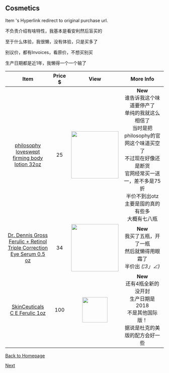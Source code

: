 ## Cosmetics

Item 's Hyperlink redirect to original purchase url. 

不负责介绍有啥特性，我基本是看安利然后盲买的

至于什么体验，我很懒，没有体验，只是买多了

别议价，都有Invoices，看原价，不想买别买

生产日期都是近1年，我懒得一个一个输了

|                             Item                             | Price $ |                       View                       |                          More Info                           |
| :----------------------------------------------------------: | :-----: | :----------------------------------------------: | :----------------------------------------------------------: |
| <p><a href ="https://bit.ly/2L1R3l7">philosophy<br/>loveswept<br/>firming body lotion 32oz</a><p/> |   25    | <img src="https://bit.ly/2MmIMxV" width="150" /> | **New**<br/>谁告诉我这个味道要停产了<br />单纯的我就这么相信了<br />当时是把philosophy的官网这个味道买空了<br />不过现在好像还是断货<br />官网经常买一送一，差不多是75折<br />半价不到出otz<br />主要是囤的真的有些多<br />大概有七八瓶 |
| <p><a href ="https://bit.ly/2BkJ0Ar">Dr. Dennis Gross<br/>Ferulic + Retinol Triple Correction <br/>Eye Serum 0.5 oz</a> <p/> |   34    | <img src="https://bit.ly/2Bl385x" width="150" /> | **New**<br/>我买了五瓶，开了一瓶<br/>然后就懒得用眼霜了<br/>半价出 _(¦3」∠)_ |
| <p> <a href="https://bit.ly/2wdi4Nd">SkinCeuticals  <br/>C E Ferulic  1oz </a><p/> |   100   | <img src="https://bit.ly/2nKfryD" width="80" />  | **New**<br/>还有4瓶全新的没开封<br/>生产日期是2018<br/>不是其他国际版！<br/>据说是杜克的美版的配方会好一些 |

[Back to Homepage](https://github.com/radium0729/Personal-Sale/blob/master/README.md)

[Next]( https://github.com/radium0729/Personal-Sale/blob/master/Grocery.md)

